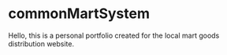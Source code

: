 # commonMartSystem
Hello, this is a personal portfolio created for the local mart goods distribution website.
